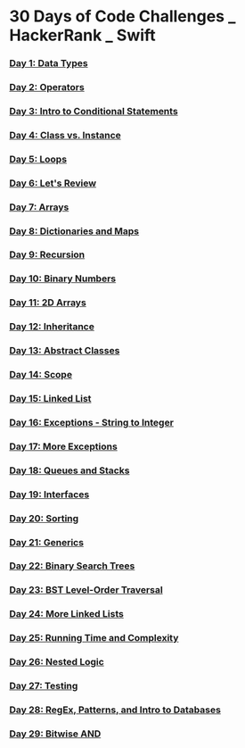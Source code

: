 # 30 Days of Code Challenges _ HackerRank _ Swift

### [Day 1: Data Types](https://github.com/YohanHyunsungYi/30-Days-of-Code-Challenges-HackerRank_Swift/blob/master/Day%201:%20Data%20Types.md)

### [Day 2: Operators](https://github.com/YohanHyunsungYi/30-Days-of-Code-Challenges-HackerRank_Swift/blob/master/Day%202:%20Operators.md)

### [Day 3: Intro to Conditional Statements]()

### [Day 4: Class vs. Instance]()

### [Day 5: Loops]()

### [Day 6: Let's Review]()

### [Day 7: Arrays]()

### [Day 8: Dictionaries and Maps]()

### [Day 9: Recursion]()

### [Day 10: Binary Numbers]()

### [Day 11: 2D Arrays]()

### [Day 12: Inheritance]()

### [Day 13: Abstract Classes]()

### [Day 14: Scope]()

### [Day 15: Linked List]()

### [Day 16: Exceptions - String to Integer]()

### [Day 17: More Exceptions]()

### [Day 18: Queues and Stacks]()

### [Day 19: Interfaces]()

### [Day 20: Sorting]()

### [Day 21: Generics]()

### [Day 22: Binary Search Trees]()

### [Day 23: BST Level-Order Traversal]()

### [Day 24: More Linked Lists]()

### [Day 25: Running Time and Complexity]()

### [Day 26: Nested Logic]()

### [Day 27: Testing]()

### [Day 28: RegEx, Patterns, and Intro to Databases]()

### [Day 29: Bitwise AND]()

